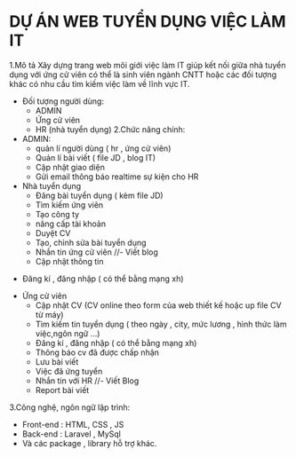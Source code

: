 # DỰ ÁN WEB TUYỂN DỤNG VIỆC LÀM IT
1.Mô tả
Xây dựng trang web môi giới việc làm IT giúp kết nối giữa nhà tuyển dụng với ứng cử viên có thể là sinh viên ngành CNTT hoặc các đối tượng khác có nhu cầu tìm kiếm việc làm về lĩnh vực IT.
+   Đối tượng người dùng:
	- ADMIN
	- Ứng cử viên
	- HR (nhà tuyển dụng)
2.Chức năng chính: 
+   ADMIN:
    - quản lí người dùng ( hr , ứng cử viên)
   	- Quản lí bài viết ( file JD , blog IT)
	- Cập nhật giao diện
    - Gửi email thông báo realtime sự kiện cho HR
+   Nhà tuyển dụng
 	- Đăng bài tuyển dụng ( kèm file JD)
	- Tìm kiếm ứng viên
	- Tạo công ty
	- nâng cấp tài khoản
    - Duyệt CV
    - Tạo, chỉnh sửa bài tuyển dụng
    - Nhắn tin ứng cử viên 
	//- Viết blog
	- Cập nhật thông tin
- Đăng kí ,  đăng nhập ( có thể bằng mạng xh) 
+   Ứng cử viên
	- Cập nhật CV (CV online theo form của web thiết kế hoặc up file CV từ máy)
	- Tìm kiếm tin tuyển dụng ( theo ngày , city, mức lương , hình thức làm việc,ngôn ngữ …)
	- Đăng kí ,  đăng nhập ( có thể bằng mạng xh)
    - Thông báo cv đã được chấp nhận
	- Lưu bài viết
    - Việc đã ứng tuyển
    - Nhắn tin với HR
	//- Viết Blog
	- Report bài viết

3.Công nghệ, ngôn ngữ lập trình:
- Front-end : HTML, CSS , JS
- Back-end :  Laravel , MySql
- Và các package , library hỗ trợ khác.
